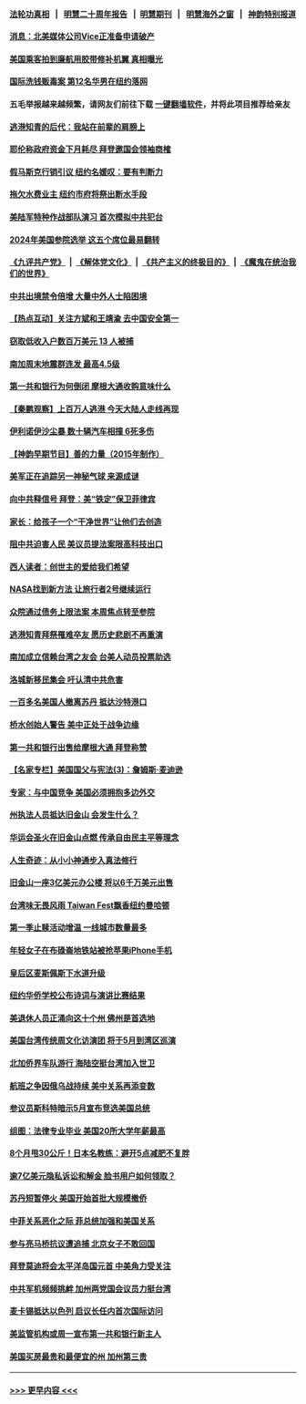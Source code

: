 #### [法轮功真相](https://github.com/gfw-breaker/truth/blob/master/README.md?t=0) &nbsp;&nbsp;|&nbsp;&nbsp; [明慧二十周年报告](https://github.com/gfw-breaker/mh-reports/blob/master/README.md?t=0) &nbsp;&nbsp;|&nbsp;&nbsp;[明慧期刊](https://github.com/gfw-breaker/mh-qikan) &nbsp;&nbsp;|&nbsp;&nbsp; [明慧海外之窗](https://github.com/gfw-breaker/mh-news/blob/master/README.md?t=0) &nbsp;&nbsp;|&nbsp;&nbsp; [神韵特别报道](https://github.com/gfw-breaker/mh-news/blob/master/shenyun.md?t=0)
#### [消息：北美媒体公司Vice正准备申请破产](../pages/nsc412/n13986421.md?t=05021843) 
#### [美国乘客拍到廉航用胶带修补机翼 真相曝光](../pages/nsc412/n13986202.md?t=05021843) 
#### [国际洗钱贩毒案 第12名华男在纽约落网](../pages/nsc412/n13986240.md?t=05021843) 
#### 五毛举报越来越频繁，请网友们前往下载 [一键翻墙软件](https://github.com/gfw-breaker/ssr-accounts)，并将此项目推荐给亲友
#### [逃港知青的后代：我站在前辈的肩膀上](../pages/nsc412/n13986288.md?t=05021843) 
#### [耶伦称政府资金下月耗尽 拜登邀国会领袖商榷](../pages/nsc412/n13986230.md?t=05021843) 
#### [假马斯克行销引议 纽约名媛叹：要有判断力](../pages/nsc412/n13986277.md?t=05021843) 
#### [拖欠水费业主 纽约市府将祭出断水手段](../pages/nsc412/n13986249.md?t=05021843) 
#### [美陆军特种作战部队演习 首次模拟中共犯台](../pages/nsc412/n13985963.md?t=05021843) 
#### [2024年美国参院选举 这五个席位最易翻转](../pages/nsc412/n13986011.md?t=05021843) 
#### [《九评共产党》](https://github.com/begood0513/9ping.md/blob/master/README.md) &nbsp;|&nbsp; [《解体党文化》](../../../../jtdwh.md/blob/master/README.md)  &nbsp;|&nbsp; [《共产主义的终极目的》](../../../../gczydzjmd.md/blob/master/README.md) &nbsp;|&nbsp; [《魔鬼在统治我们的世界》](../../../../mgztzwmdsj.md/blob/master/README.md) 
#### [中共出境禁令倍增 大量中外人士陷困境](../pages/nsc412/n13986110.md?t=05021843) 
#### [【热点互动】关注方斌和王靖渝 去中国安全第一](../pages/nsc412/n13986095.md?t=05021843) 
#### [窃取低收入户数百万美元 13 人被捕](../pages/nsc412/n13986129.md?t=05021843) 
#### [南加周末地震群连发 最高4.5级](../pages/nsc412/n13986121.md?t=05021843) 
#### [第一共和银行为何倒闭 摩根大通收购意味什么](../pages/nsc412/n13986061.md?t=05021843) 
#### [【秦鹏观察】上百万人逃港 今天大陆人走线再现](../pages/nsc412/n13986092.md?t=05021843) 
#### [伊利诺伊沙尘暴 数十辆汽车相撞 6死多伤](../pages/nsc412/n13986067.md?t=05021843) 
#### [【神韵早期节目】善的力量（2015年制作）](../pages/nsc412/n13986083.md?t=05021843) 
#### [美军正在追踪另一神秘气球 来源成谜](../pages/nsc412/n13986080.md?t=05021843) 
#### [向中共释信号 拜登：美“铁定”保卫菲律宾](../pages/nsc412/n13985985.md?t=05021843) 
#### [家长：给孩子一个“干净世界”让他们去创造](../pages/nsc412/n13986069.md?t=05021843) 
#### [阻中共迫害人民 美议员提法案限高科技出口](../pages/nsc412/n13986043.md?t=05021843) 
#### [西人读者：创世主的爱给我们希望](../pages/nsc412/n13985361.md?t=05021843) 
#### [NASA找到新方法 让旅行者2号继续运行](../pages/nsc412/n13985995.md?t=05021843) 
#### [众院通过债务上限法案 本周焦点转至参院](../pages/nsc412/n13985961.md?t=05021843) 
#### [逃港知青拜祭罹难卒友 愿历史悲剧不再重演](../pages/nsc412/n13985618.md?t=05021843) 
#### [南加成立信赖台湾之友会 台美人动员投票助选](../pages/nsc412/n13986034.md?t=05021843) 
#### [洛城新移民集会 吁认清中共危害](../pages/nsc412/n13986012.md?t=05021843) 
#### [一百多名美国人撤离苏丹 抵达沙特港口](../pages/nsc412/n13985975.md?t=05021843) 
#### [桥水创始人警告 美中正处于战争边缘](../pages/nsc412/n13985900.md?t=05021843) 
#### [第一共和银行出售给摩根大通 拜登称赞](../pages/nsc412/n13985805.md?t=05021843) 
#### [【名家专栏】美国国父与宪法(3)：詹姆斯‧麦迪逊](../pages/nsc412/n13980556.md?t=05021843) 
#### [专家：与中国竞争 美国必须拥抱多边外交](../pages/nsc412/n13985644.md?t=05021843) 
#### [州执法人员抵达旧金山 会发生什么？](../pages/nsc412/n13985648.md?t=05021843) 
#### [华运会圣火在旧金山点燃 传承自由民主平等理念](../pages/nsc412/n13985638.md?t=05021843) 
#### [人生奇迹：从小小神通步入真法修行](../pages/nsc412/n13985628.md?t=05021843) 
#### [旧金山一座3亿美元办公楼 将以6千万美元出售](../pages/nsc412/n13985615.md?t=05021843) 
#### [台湾味无畏风雨 Taiwan Fest飘香纽约曼哈顿](../pages/nsc412/n13984784.md?t=05021843) 
#### [第一季止赎活动增温 一线城市数量最多](../pages/nsc412/n13985552.md?t=05021843) 
#### [年轻女子在布碌崙地铁站被抢苹果iPhone手机](../pages/nsc412/n13985588.md?t=05021843) 
#### [皇后区麦斯佩斯下水道升级](../pages/nsc412/n13985590.md?t=05021843) 
#### [纽约华侨学校公布诗词与演讲比赛结果](../pages/nsc412/n13985591.md?t=05021843) 
#### [美退休人员正涌向这十个州 佛州是首选地](../pages/nsc412/n13985522.md?t=05021843) 
#### [美国台湾传统周文化访演团   将于5月到湾区巡演](../pages/nsc412/n13985562.md?t=05021843) 
#### [北加侨界车队游行 海陆空挺台湾加入世卫](../pages/nsc412/n13985513.md?t=05021843) 
#### [航班之争因俄乌战持续 美中关系再添变数](../pages/nsc412/n13985463.md?t=05021843) 
#### [参议员斯科特暗示5月宣布竞选美国总统](../pages/nsc412/n13985444.md?t=05021843) 
#### [组图：法律专业毕业 美国20所大学年薪最高](../pages/nsc412/n13985352.md?t=05021843) 
#### [8个月甩30公斤！日本名教练：避开5点减肥不复胖](../pages/nsc412/n13984676.md?t=05021843) 
#### [逾7亿美元隐私诉讼和解金 脸书用户如何领取？](../pages/nsc412/n13985362.md?t=05021843) 
#### [苏丹短暂停火 美国开始首批大规模撤侨](../pages/nsc412/n13985394.md?t=05021843) 
#### [中菲关系恶化之际 菲总统加强和美国关系](../pages/nsc412/n13985389.md?t=05021843) 
#### [参与亮马桥抗议遭追捕 北京女子不敢回国](../pages/nsc412/n13985420.md?t=05021843) 
#### [拜登莫迪将会太平洋岛国元首 中美角力受关注](../pages/nsc412/n13985296.md?t=05021843) 
#### [中共军机频频挑衅 加州两党国会议员力挺台湾](../pages/nsc412/n13985405.md?t=05021843) 
#### [麦卡锡抵达以色列 启议长任内首次国际访问](../pages/nsc412/n13985343.md?t=05021843) 
#### [美监管机构或周一宣布第一共和银行新主人](../pages/nsc412/n13985320.md?t=05021843) 
#### [美国买房最贵和最便宜的州 加州第三贵](../pages/nsc412/n13984581.md?t=05021843) 

----
#### [ >>> 更早内容 <<< ](../indexes/nsc412-earlier.md)
